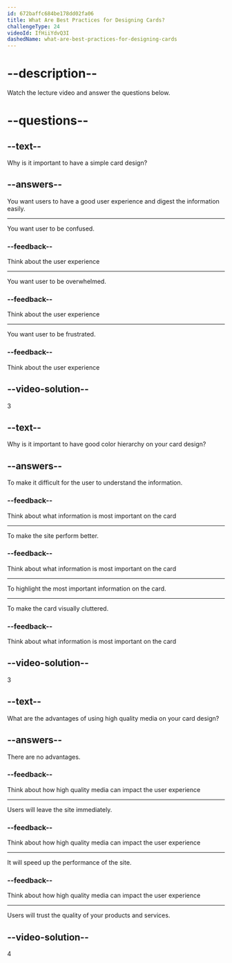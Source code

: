 ```yaml
---
id: 672baffc684be178dd02fa06
title: What Are Best Practices for Designing Cards?
challengeType: 24
videoId: IfHiiYdvQ3I
dashedName: what-are-best-practices-for-designing-cards
---
```


# --description--

Watch the lecture video and answer the questions below.

# --questions--

## --text--

Why is it important to have a simple card design?

## --answers--

You want users to have a good user experience and digest the information easily.

---

You want user to be confused.

### --feedback--

Think about the user experience

---

You want user to be overwhelmed.

### --feedback--

Think about the user experience

---

You want user to be frustrated.

### --feedback--

Think about the user experience

## --video-solution--

3

## --text--

Why is it important to have good color hierarchy on your card design?

## --answers--

To make it difficult for the user to understand the information.

### --feedback--

Think about what information is most important on the card

---

To make the site perform better.

### --feedback--

Think about what information is most important on the card

---

To highlight the most important information on the card.

---

To make the card visually cluttered.

### --feedback--

Think about what information is most important on the card

## --video-solution--

3

## --text--

What are the advantages of using high quality media on your card design?

## --answers--

There are no advantages.

### --feedback--

Think about how high quality media can impact the user experience

---

Users will leave the site immediately.

### --feedback--

Think about how high quality media can impact the user experience

---

It will speed up the performance of the site.

### --feedback--

Think about how high quality media can impact the user experience

---

Users will trust the quality of your products and services.

## --video-solution--

4
